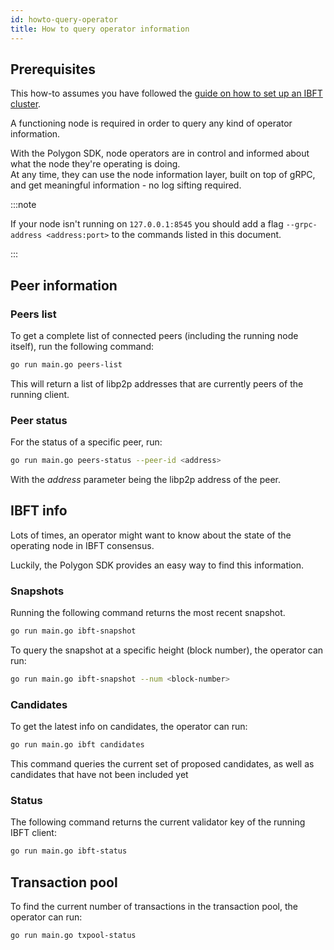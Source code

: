 ```yaml
---
id: howto-query-operator
title: How to query operator information
---
```


## Prerequisites

This how-to assumes you have followed the [guide on how to set up an IBFT cluster](/docs/how-tos/howto-set-ibft).

A functioning node is required in order to query any kind of operator information.

With the Polygon SDK, node operators are in control and informed about what the node they're operating is doing.<br />
At any time, they can use the node information layer, built on top of gRPC, and get meaningful information - no log sifting required.

:::note

If your node isn't running on `127.0.0.1:8545` you should add a flag `--grpc-address <address:port>` to the commands listed in this document.

:::

## Peer information

### Peers list

To get a complete list of connected peers (including the running node itself), run the following command:
````bash
go run main.go peers-list
````

This will return a list of libp2p addresses that are currently peers of the running client.

### Peer status

For the status of a specific peer, run:
````bash
go run main.go peers-status --peer-id <address>
````
With the *address* parameter being the libp2p address of the peer.

## IBFT info

Lots of times, an operator might want to know about the state of the operating node in IBFT consensus.

Luckily, the Polygon SDK provides an easy way to find this information.

### Snapshots

Running the following command returns the most recent snapshot.
````bash
go run main.go ibft-snapshot
````
To query the snapshot at a specific height (block number), the operator can run:
````bash
go run main.go ibft-snapshot --num <block-number>
````

### Candidates

To get the latest info on candidates, the operator can run:
````bash
go run main.go ibft candidates
````
This command queries the current set of proposed candidates, as well as candidates that have not been included yet

### Status

The following command returns the current validator key of the running IBFT client:
````bash
go run main.go ibft-status
````

## Transaction pool

To find the current number of transactions in the transaction pool, the operator can run:
````bash
go run main.go txpool-status
````
